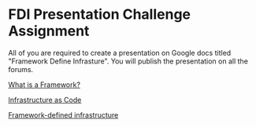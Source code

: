 # FDI Presentation Challenge Assignment

All of you are required to create a presentation on Google docs titled "Framework Define Infrasture". You will publish the presentation on all the forums.

[What is a Framework?](https://www.techtarget.com/whatis/definition/framework)

[Infrastructure as Code](https://www.redhat.com/en/topics/automation/what-is-infrastructure-as-code-iac)

[Framework-defined infrastructure](https://vercel.com/blog/framework-defined-infrastructure)